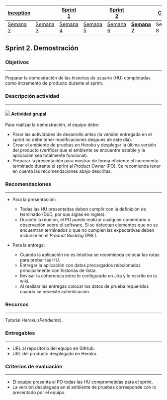 | [Inception](https://avargas20.github.io/MISW-Procesos/semanas/inception/inception) |   | [Sprint 1](https://avargas20.github.io/MISW-Procesos/semanas/sprint1/sprint1) |   | [Sprint 2](https://avargas20.github.io/MISW-Procesos/semanas/sprint2/sprint2) |   | [Cierre]() |
|-----------|---|----------|---|----------|---|--------|
| [Semana 2](https://avargas20.github.io/MISW-Procesos/semanas/inception/semana2/semana2)         | [Semana 3](https://avargas20.github.io/MISW-Procesos/semanas/inception/semana3/semana3) | [Semana 4](https://avargas20.github.io/MISW-Procesos/semanas/sprint1/semana4/semana4) | [Semana 5](https://avargas20.github.io/MISW-Procesos/semanas/sprint1/semana5/semana5) | [Semana 6](https://avargas20.github.io/MISW-Procesos/semanas/sprint2/semana6/semana6) | **[Semana 7](https://avargas20.github.io/MISW-Procesos/semanas/sprint1/semana7/semana7)** | Semana 8      |

## Sprint 2. Demostración

### Objetivos
---

Preparar la demostración de las historias de usuario (HU) completadas como incremento de producto durante el sprint.


### Descripción actividad
---

#### ![](./../../assets/images/grupo.png) Actividad grupal

Para realizar la demostración, el equipo debe:

  * Parar las actividades de desarrollo antes (la versión entregada en el sprint no debe tener modificaciones después de este día).
  * Crear el ambiente de pruebas en Heroku y desplegar la última versión del producto (verificar que el ambiente se encuentre estable y la aplicación sea totalmente funcional).
  * Preparar la presentación para mostrar de forma eficiente el incremento terminado durante el sprint al *Product Owner* (PO). Se recomienda tener en cuenta las recomendaciones abajo descritas.

### Recomendaciones
---

* Para la presentación:

  * Todas las HU presentadas deben cumplir con la definición de terminado (DoD, por sus siglas en ingles).
  * Durante la reunión, el PO puede realizar cualquier comentario u observación sobre el software. Si se detectan elementos que no se encuentran terminados o que no cumplen las expectativas deben incluirse en el *Product Backlog* (PBL).

* Para la entrega:

  * Cuando la aplicación no es intuitiva se recomienda colocar las rutas para probar las HU.
  * Entregar la aplicación con datos precargados relacionados principalmente con historias de listar.
  * Revisar la coherencia entre lo configurado en Jira y lo escrito en la wiki.
  * Al realizar las entregas colocar los datos de prueba requeridos cuando se necesite autenticación.


### Recursos

---
Tutorial Heroku (*Pendiente*).


### Entregables

---
* URL al repositorio del equipo en GitHub.
* URL del producto desplegado en Heroku.

### Criterios de evaluación

---
* El equipo presenta al PO todas las HU comprometidas para el sprint.
* La versión desplegada en el ambiente de pruebas corresponde con lo presentado por el equipo.


